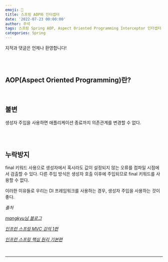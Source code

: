 ```yaml
---
emoji: 🔮
title: 스프링 AOP와 인터셉터
date: '2022-07-23 00:00:00'
author: 주녁
tags: 스프링 Spring AOP, Aspect Oriented Programming Interceptor 인터셉터 관점지향
categories: Spring
---
```


지적과 댓글은 언제나 환영합니다!

<br/><br/>

## AOP(Aspect Oriented Programming)란?

<br/>

## **불변**

생성자 주입을 사용하면 애플리케이션 종료까지 의존관계를 변경할 수 없다.


<br/><br/>

## **누락방지**

final 키워드 사용으로 생성자에서 혹시라도 값이 설정되지 않는 오류를 컴파일 시점에서 검출할 수 있다. 다른 주입 방식은 생성자 호출 이후에 주입되므로 final 키워드를 사용할 수 없다.

이러한 이유들로 우리는 DI 프레임워크를 사용하는 경우, 생성자 주입을 사용하는 것이 좋다.

_출처_

_[mangkyu님 블로그](https://mangkyu.tistory.com/125)_

_[인프런 스프링 MVC 강의 1편](https://www.inflearn.com/course/%EC%8A%A4%ED%94%84%EB%A7%81-mvc-1#)_

_[인프런 스프링 핵심 원리 기본편](https://www.inflearn.com/course/%EC%8A%A4%ED%94%84%EB%A7%81-%ED%95%B5%EC%8B%AC-%EC%9B%90%EB%A6%AC-%EA%B8%B0%EB%B3%B8%ED%8E%B8/)_

<br/>

---

```toc

```

